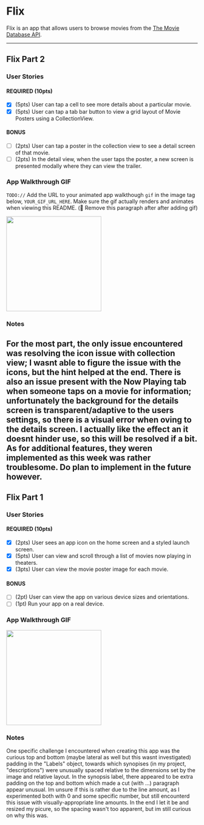 # Flix

Flix is an app that allows users to browse movies from the [The Movie Database API](http://docs.themoviedb.apiary.io/#).

---
## Flix Part 2

### User Stories

#### REQUIRED (10pts)
- [x] (5pts) User can tap a cell to see more details about a particular movie.
- [x] (5pts) User can tap a tab bar button to view a grid layout of Movie Posters using a CollectionView.

#### BONUS
- [ ] (2pts) User can tap a poster in the collection view to see a detail screen of that movie.
- [ ] (2pts) In the detail view, when the user taps the poster, a new screen is presented modally where they can view the trailer.

### App Walkthrough GIF
`TODO://` Add the URL to your animated app walkthough `gif` in the image tag below, `YOUR_GIF_URL_HERE`. Make sure the gif actually renders and animates when viewing this README. (🚫 Remove this paragraph after after adding gif)

<img src="YOUR_GIF_URL_HERE" width=250><br>

### Notes
For the most part, the only issue encountered was resolving the icon issue with collection view; I wasnt able to figure the issue with the icons, but the hint helped at the end. There is also an issue present with the Now Playing tab when someone taps on a movie for information; unfortunately the background for the details screen is transparent/adaptive to the users settings, so there is a visual error when oving to the details screen. I actually like the effect an it doesnt hinder use, so this will be resolved if a bit. As for additional features, they weren implemented as this week was rather troublesome. Do plan to implement in the future however.
------------------------------------------------------------------------

## Flix Part 1

### User Stories
#### REQUIRED (10pts)
- [x] (2pts) User sees an app icon on the home screen and a styled launch screen.
- [x] (5pts) User can view and scroll through a list of movies now playing in theaters.
- [x] (3pts) User can view the movie poster image for each movie.

#### BONUS
- [ ] (2pt) User can view the app on various device sizes and orientations.
- [ ] (1pt) Run your app on a real device.

### App Walkthrough GIF
<img src="YOUR_GIF_URL_HERE" width=250><br>

### Notes
One specific challenge I encountered when creating this app was the curious top and bottom (maybe lateral as well but this wasnt investigated) padding in the "Labels" object, towards which synopises (in my project, "descriptions") were unusually spaced relative to the dimensions set by the image and relative layout. In the synopsis label, there appeared to be extra padding on the top and bottom which made a cut (with ...) paragraph appear unusual. Im unsure if this is rather due to the line amount, as I experimented both with 0 and some specific number, but still encounterd this issue with visually-appropriate line amounts. In the end I let it be and resized my picure, so the spacing wasn't too apparent, but im still curious on why this was.
